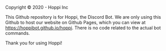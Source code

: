 Copyright © 2020 - Hoppi Inc 


This Github repository is for Hoppi, the Discord Bot. 
We are only using this Github to host our website on Github Pages, which you can view at https://hoppibot.github.io/hoppi.
There is no code related to the actual bot commands.

Thank you for using Hoppi!
